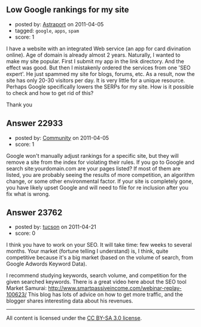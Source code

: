 ## Low Google rankings for my site

- posted by: [Astraport](https://stackexchange.com/users/-1/9202-astraport) on 2011-04-05
- tagged: `google`, `apps`, `spam`
- score: 1

I have a website with an integrated Web service (an app for card divination online). Age of domain is already almost 2 years. Naturally, I wanted to make my site popular. First I submit my app in the link directory. And the effect was good. But then I mistakenly ordered the services from one 'SEO expert'. He just spammed my site for blogs, forums, etc. As a result, now the site has only 20-30 visitors per day. It is very little for a unique resource. 
Perhaps Google specifically lowers the SERPs for my site. How is it possible to check and how to get rid of this? 

Thank you


## Answer 22933

- posted by: [Community](https://stackexchange.com/users/-1/-1-community) on 2011-04-05
- score: 1

Google won't manually adjust rankings for a specific site, but they will remove a site from the index for violating their rules. If you go to Google and search site:yourdomain.com are your pages listed? If most of them are listed, you are probably seeing the results of more competition, an algorithm change, or some other environmental factor. If your site is completely gone, you have likely upset Google and will need to file for re inclusion after you fix what is wrong.

  


## Answer 23762

- posted by: [tucson](https://stackexchange.com/users/-1/2407-tucson) on 2011-04-21
- score: 0

I think you have to work on your SEO. It will take time: few weeks to several months. Your market (fortune telling I understand) is, I think, quite competitive because it's a big market (based on the volume of search, from Google Adwords Keyword Data).

I recommend studying keywords, search volume, and competition for the given searched keywords.
There is a great video here about the SEO tool Market Samurai: http://www.smartpassiveincome.com/webinar-replay-100623/
This blog has lots of advice on how to get more traffic, and the blogger shares interesting data about his revenues.



---

All content is licensed under the [CC BY-SA 3.0 license](https://creativecommons.org/licenses/by-sa/3.0/).

